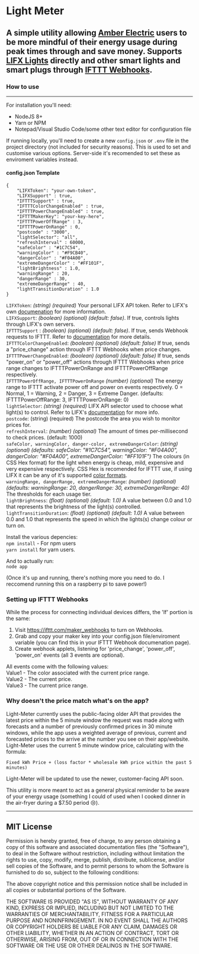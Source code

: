 # Light Meter

## A simple utility allowing [Amber Electric](https://www.amber.com.au/) users to be more mindful of their energy usage during peak times through and save money. Supports [LIFX Lights](https://www.lifx.com.au/) directly and other smart lights and smart plugs through [IFTTT Webhooks](https://ifttt.com/maker_webhooks).

### How to use
---

For installation you'll need:
- NodeJS 8+
- Yarn or NPM
- Notepad/Visual Studio Code/some other text editor for configuration file

If running locally, you'll need to create a new ```config.json``` or ```.env``` file in the project directory (not included for security reasons). This is used to set and customise various options. Server-side it's recomended to set these as enviroment variables instead.

#### config.json Template
```
{
    "LIFXToken": "your-own-token",
    "LIFXSupport" : true,
    "IFTTTSupport" : true,
    "IFTTTColorChangeEnabled" : true,
    "IFTTTPowerChangeEnabled" : true,
    "IFTTTMakerKey": "your-key-here",
    "IFTTTPowerOffRange" : 3,
    "IFTTTPowerOnRange" : 0,
    "postcode" : "3000",
    "lightSelector": "all",
    "refreshInterval" : 60000,
    "safeColor" : "#1C7C54",
    "warningColor" : "#F9CB40",
    "dangerColor" : "#F04A00",
    "extremeDangerColor" : "#FF101F",
    "lightBrightness" : 1.0,
    "warningRange" : 20,
    "dangerRange" : 30,
    "extremeDangerRange" : 40,
    "lightTransitionDuration" : 1.0
}
```

```LIFXToken```: _(string) (required)_ Your personal LIFX API token. Refer to LIFX's own [documenation](https://api.developer.lifx.com/docs/authentication) for more information.\
```LIFXSupport```: _(boolean) (optional) (default: false)_. If true, controls lights through LIFX's own servers.\
```IFTTTSupport``` : _(boolean) (optional) (default: false)_. If true, sends Webhook requests to IFTTT. Refer to [documentation](https://ifttt.com/maker_webhooks) for more details.\
```IFTTTColorChangeEnabled```: _(boolean) (optional) (default: false)_ If true, sends a "price_change" action through IFTTT Webhooks when price changes.\
```IFTTTPowerChangeEnabled```: _(boolean) (optional) (default: false)_ If true, sends "power_on" or "power_off" actions through IFTTT Webhooks when price range changes to IFTTTPowerOnRange and IFTTTPowerOffRange respectively.\
```IFTTTPowerOffRange, IFTTTPowerOnRange``` _(number) (optional)_ The energy range to IFTTT activate power off and power on events respectively. 0 = Normal, 1 = Warning, 2 = Danger, 3 = Extreme Danger. (defaults: IFTTTPowerOffRange: 3, IFTTTPowerOnRange: 0)\
```lightSelector```: _(string) (required)_ LIFX API selector used to choose what light(s) to control. Refer to LIFX's [documentation](https://api.developer.lifx.com/docs/selectors) for more info.\
```postcode```: (string) (required) The postcode the area you wish to monitor prices for.\
```refreshInterval```:  _(number) (optional)_ The amount of times per-millisecond to check prices. (default: 1000)\
```safeColor, warningColor, danger-color, extremeDangerColor```: _(string) (optional) (defaults: safeColor: "#1C7C54", warningColor: "#F04A00", dangerColor: "#F04A00", extremeDangerColor: "#FF101F")_ The colours (in CSS Hex format) for the light when energy is cheap, mild, expensive and very expensive respectively. CSS Hex is recomended for IFTTT use, if using LIFX it can be any of it's supported [color formats](https://api.developer.lifx.com/docs/colors).\
```warningRange, dangerRange, extremeDangerRange```: _(number) (optional) (defaults: warningRange: 20, dangerRange: 30, extremeDangerRange: 40)_ The thresholds for each usage tier.\
```lightBrightness```: _(float) (optional) (default: 1.0)_ A value between 0.0 and 1.0 that represents the brightness of the light(s) controlled.\
```lightTransitionDuration```: _(float) (optional) (default: 1.0)_ A value between 0.0 and 1.0 that represents the speed in which the lights(s) change colour or turn on.


Install the various depencies:\
```npm install``` - For npm users\
```yarn install``` for yarn users.

And to actually run:\
```node app```

(Once it's up and running, there's nothing more you need to do. I reccomend running this on a raspberry pi to save power!)

### Setting up IFTTT Webhooks
While the process for connecting individual devices differs, the 'If' portion is the same:

1. Visit https://ifttt.com/maker_webhooks to turn on Webhooks.
2. Grab and copy your maker key into your config.json file/enviroment variable (you can find this in your IFTTT Webhook documenation page).
3. Create webhook applets, listening for 'price_change', 'power_off', 'power_on' events (all 3 events are optional).

All events come with the following values:\
Value1 - The color associated with the current price range.\
Value2 - The current price.\
Value3 - The current price range.

### Why doesn't the price match what's on the app?
Light-Meter currently uses the public-facing older API that provides the latest price within the 5 minute window the request was made along with forecasts and a number of previously confirmed prices in 30 minute windows, while the app uses a weighted average of previous, current and forecasted prices to the arrive at the number you see on their app/website. Light-Meter uses the current 5 minute window price, calculating with the formula:

```Fixed kWh Price + (loss factor * wholesale kWh price within the past 5 minutes)```

Light-Meter will be updated to use the newer, customer-facing API soon.

This utility is more meant to act as a general physical reminder to be aware of your energy usage (something I could of used when I cooked dinner in the air-fryer during a $7.50 period 😢).

***

## MIT License

Permission is hereby granted, free of charge, to any person obtaining a copy
of this software and associated documentation files (the "Software"), to deal
in the Software without restriction, including without limitation the rights
to use, copy, modify, merge, publish, distribute, sublicense, and/or sell
copies of the Software, and to permit persons to whom the Software is
furnished to do so, subject to the following conditions:

The above copyright notice and this permission notice shall be included in all
copies or substantial portions of the Software.

THE SOFTWARE IS PROVIDED "AS IS", WITHOUT WARRANTY OF ANY KIND, EXPRESS OR
IMPLIED, INCLUDING BUT NOT LIMITED TO THE WARRANTIES OF MERCHANTABILITY,
FITNESS FOR A PARTICULAR PURPOSE AND NONINFRINGEMENT. IN NO EVENT SHALL THE
AUTHORS OR COPYRIGHT HOLDERS BE LIABLE FOR ANY CLAIM, DAMAGES OR OTHER
LIABILITY, WHETHER IN AN ACTION OF CONTRACT, TORT OR OTHERWISE, ARISING FROM,
OUT OF OR IN CONNECTION WITH THE SOFTWARE OR THE USE OR OTHER DEALINGS IN THE
SOFTWARE.
